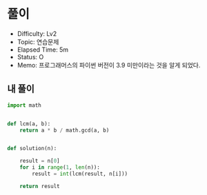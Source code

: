 # 풀이
- Difficulty:  Lv2
- Topic:  연습문제
- Elapsed Time:  5m
- Status:  O
- Memo: 프로그래머스의 파이썬 버전이 3.9 미만이라는 것을 알게 되었다.

## 내 풀이
```py
import math


def lcm(a, b):
    return a * b / math.gcd(a, b)


def solution(n):

    result = n[0]
    for i in range(1, len(n)):
        result = int(lcm(result, n[i]))

    return result
```
